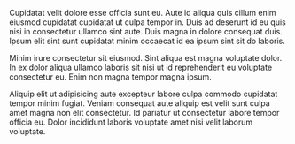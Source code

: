 Cupidatat velit dolore esse officia sunt eu. Aute id aliqua quis cillum enim eiusmod cupidatat cupidatat ut culpa tempor in. Duis ad deserunt id eu quis nisi in consectetur ullamco sint aute. Duis magna in dolore consequat duis. Ipsum elit sint sunt cupidatat minim occaecat id ea ipsum sint sit do laboris.

Minim irure consectetur sit eiusmod. Sint aliqua est magna voluptate dolor. In ex dolor aliqua ullamco laboris sit nisi ut id reprehenderit eu voluptate consectetur eu. Enim non magna tempor magna ipsum.

Aliquip elit ut adipisicing aute excepteur labore culpa commodo cupidatat tempor minim fugiat. Veniam consequat aute aliquip est velit sunt culpa amet magna non elit consectetur. Id pariatur ut consectetur labore tempor officia eu. Dolor incididunt laboris voluptate amet nisi velit laborum voluptate.
